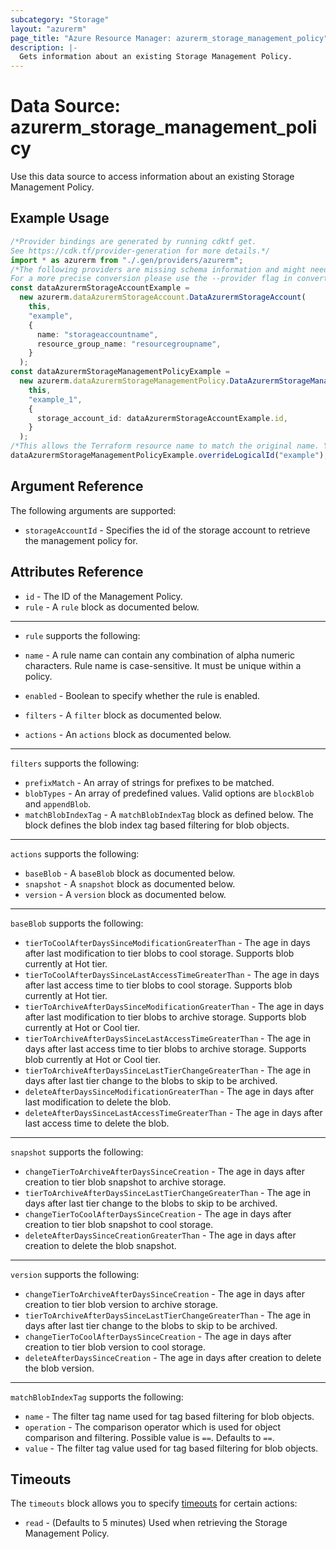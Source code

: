```yaml
---
subcategory: "Storage"
layout: "azurerm"
page_title: "Azure Resource Manager: azurerm_storage_management_policy"
description: |-
  Gets information about an existing Storage Management Policy.
---
```


# Data Source: azurerm\_storage\_management\_policy

Use this data source to access information about an existing Storage Management Policy.

## Example Usage

```typescript
/*Provider bindings are generated by running cdktf get.
See https://cdk.tf/provider-generation for more details.*/
import * as azurerm from "./.gen/providers/azurerm";
/*The following providers are missing schema information and might need manual adjustments to synthesize correctly: azurerm.
For a more precise conversion please use the --provider flag in convert.*/
const dataAzurermStorageAccountExample =
  new azurerm.dataAzurermStorageAccount.DataAzurermStorageAccount(
    this,
    "example",
    {
      name: "storageaccountname",
      resource_group_name: "resourcegroupname",
    }
  );
const dataAzurermStorageManagementPolicyExample =
  new azurerm.dataAzurermStorageManagementPolicy.DataAzurermStorageManagementPolicy(
    this,
    "example_1",
    {
      storage_account_id: dataAzurermStorageAccountExample.id,
    }
  );
/*This allows the Terraform resource name to match the original name. You can remove the call if you don't need them to match.*/
dataAzurermStorageManagementPolicyExample.overrideLogicalId("example");

```

## Argument Reference

The following arguments are supported:

* `storageAccountId` - Specifies the id of the storage account to retrieve the management policy for.

## Attributes Reference

* `id` - The ID of the Management Policy.
* `rule` - A `rule` block as documented below.

***

*   `rule` supports the following:

*   `name` - A rule name can contain any combination of alpha numeric characters. Rule name is case-sensitive. It must be unique within a policy.

*   `enabled` -  Boolean to specify whether the rule is enabled.

*   `filters` - A `filter` block as documented below.

*   `actions` - An `actions` block as documented below.

***

`filters` supports the following:

* `prefixMatch` - An array of strings for prefixes to be matched.
* `blobTypes` - An array of predefined values. Valid options are `blockBlob` and `appendBlob`.
* `matchBlobIndexTag` - A `matchBlobIndexTag` block as defined below. The block defines the blob index tag based filtering for blob objects.

***

`actions` supports the following:

* `baseBlob` - A `baseBlob` block as documented below.
* `snapshot` - A `snapshot` block as documented below.
* `version` - A `version` block as documented below.

***

`baseBlob` supports the following:

* `tierToCoolAfterDaysSinceModificationGreaterThan` - The age in days after last modification to tier blobs to cool storage. Supports blob currently at Hot tier.
* `tierToCoolAfterDaysSinceLastAccessTimeGreaterThan` - The age in days after last access time to tier blobs to cool storage. Supports blob currently at Hot tier.
* `tierToArchiveAfterDaysSinceModificationGreaterThan` - The age in days after last modification to tier blobs to archive storage. Supports blob currently at Hot or Cool tier.
* `tierToArchiveAfterDaysSinceLastAccessTimeGreaterThan` - The age in days after last access time to tier blobs to archive storage. Supports blob currently at Hot or Cool tier.
* `tierToArchiveAfterDaysSinceLastTierChangeGreaterThan` - The age in days after last tier change to the blobs to skip to be archived.
* `deleteAfterDaysSinceModificationGreaterThan` - The age in days after last modification to delete the blob.
* `deleteAfterDaysSinceLastAccessTimeGreaterThan` - The age in days after last access time to delete the blob.

***

`snapshot` supports the following:

* `changeTierToArchiveAfterDaysSinceCreation` - The age in days after creation to tier blob snapshot to archive storage.
* `tierToArchiveAfterDaysSinceLastTierChangeGreaterThan` - The age in days after last tier change to the blobs to skip to be archived.
* `changeTierToCoolAfterDaysSinceCreation` - The age in days after creation to tier blob snapshot to cool storage.
* `deleteAfterDaysSinceCreationGreaterThan` - The age in days after creation to delete the blob snapshot.

***

`version` supports the following:

* `changeTierToArchiveAfterDaysSinceCreation` - The age in days after creation to tier blob version to archive storage.
* `tierToArchiveAfterDaysSinceLastTierChangeGreaterThan` - The age in days after last tier change to the blobs to skip to be archived.
* `changeTierToCoolAfterDaysSinceCreation` - The age in days after creation to tier blob version to cool storage.
* `deleteAfterDaysSinceCreation` - The age in days after creation to delete the blob version.

***

`matchBlobIndexTag` supports the following:

* `name` - The filter tag name used for tag based filtering for blob objects.
* `operation` - The comparison operator which is used for object comparison and filtering. Possible value is `==`. Defaults to `==`.
* `value` -  The filter tag value used for tag based filtering for blob objects.

## Timeouts

The `timeouts` block allows you to specify [timeouts](https://www.terraform.io/language/resources/syntax#operation-timeouts) for certain actions:

* `read` - (Defaults to 5 minutes) Used when retrieving the Storage Management Policy.
